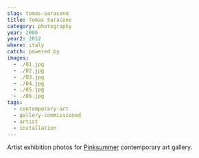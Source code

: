 ```yaml
---
slag: tomas-saraceno
title: Tomas Saraceno
category: photography
year: 2006
year2: 2012
where: italy
catch: powered by
images:
  - ./01.jpg
  - ./02.jpg
  - ./03.jpg
  - ./04.jpg
  - ./05.jpg
  - ./06.jpg
tags:
  - contemporary-art
  - gallery-commissioned
  - artist
  - installation
---
```


Artist exhibition photos for [Pinksummer](http://pinksummer.com) contemporary art gallery.
